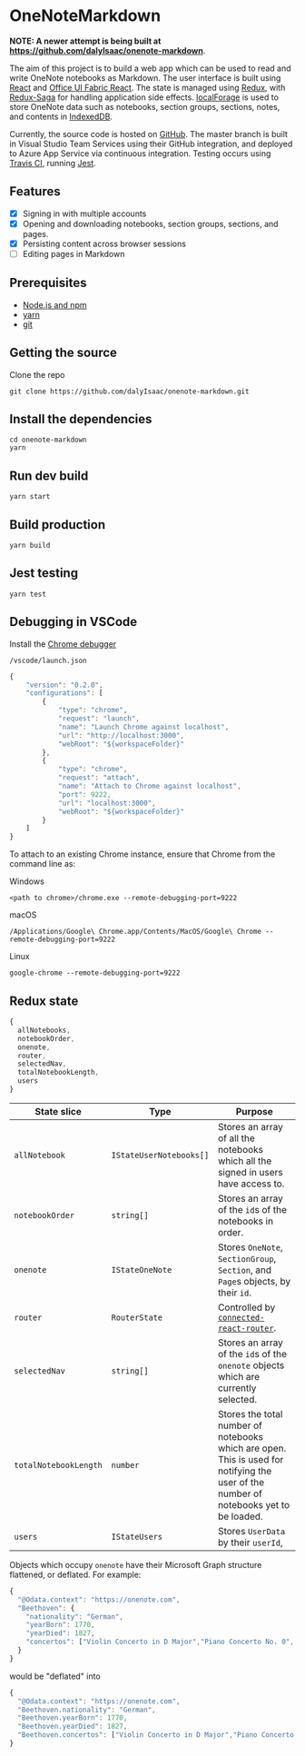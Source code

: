 # OneNoteMarkdown

**NOTE: A newer attempt is being built at https://github.com/dalyIsaac/onenote-markdown**.

The aim of this project is to build a web app which can be used to read and write OneNote notebooks as Markdown. The user interface is built using [React](https://reactjs.org/) and [Office UI Fabric React](https://developer.microsoft.com/en-us/fabric#/components). The state is managed using [Redux](https://redux.js.org/), with [Redux-Saga](https://redux-saga.js.org/) for handling application side effects. [localForage](https://localforage.github.io/localForage/) is used to store OneNote data such as notebooks, section groups, sections, notes, and contents in [IndexedDB](https://developer.mozilla.org/en-US/docs/Web/API/IndexedDB_API).

Currently, the source code is hosted on [GitHub](https://github.com/dalyIsaac/onenote-markdown). The master branch is built in Visual Studio Team Services using their GitHub integration, and deployed to Azure App Service via continuous integration. Testing occurs using [Travis CI](https://travis-ci.com/dalyIsaac/onenote-markdown/), running [Jest](http://jestjs.io/).

## Features

- [x] Signing in with multiple accounts
- [x] Opening and downloading notebooks, section groups, sections, and pages.
- [x] Persisting content across browser sessions
- [ ] Editing pages in Markdown

## Prerequisites

- [Node.js and npm](https://nodejs.org/)
- [yarn](https://yarnpkg.com/)
- [git](https://git-scm.com/downloads)

## Getting the source

Clone the repo

``` shell
git clone https://github.com/dalyIsaac/onenote-markdown.git
```

## Install the dependencies

``` shell
cd onenote-markdown
yarn
```

## Run dev build

``` shell
yarn start
```

## Build production

``` shell
yarn build
```

## Jest testing

``` Shell
yarn test
```

## Debugging in VSCode

Install the [Chrome debugger](https://marketplace.visualstudio.com/items?itemName=msjsdiag.debugger-for-chrome)

`/vscode/launch.json`

``` Javascript
{
    "version": "0.2.0",
    "configurations": [
        {
            "type": "chrome",
            "request": "launch",
            "name": "Launch Chrome against localhost",
            "url": "http://localhost:3000",
            "webRoot": "${workspaceFolder}"
        },
        {
            "type": "chrome",
            "request": "attach",
            "name": "Attach to Chrome against localhost",
            "port": 9222,
            "url": "localhost:3000",
            "webRoot": "${workspaceFolder}"
        }
    ]
}
```

To attach to an existing Chrome instance, ensure that Chrome from the command line as:

Windows

``` shell
<path to chrome>/chrome.exe --remote-debugging-port=9222
```

macOS

``` shell
/Applications/Google\ Chrome.app/Contents/MacOS/Google\ Chrome --remote-debugging-port=9222
```

Linux

``` shell
google-chrome --remote-debugging-port=9222
```

## Redux state

``` Typescript
{
  allNotebooks,
  notebookOrder,
  onenote,
  router,
  selectedNav,
  totalNotebookLength,
  users
}
```

| State slice           | Type                    | Purpose                                                                                                                               |
| --------------------- | ----------------------- | ------------------------------------------------------------------------------------------------------------------------------------- |
| `allNotebook`         | `IStateUserNotebooks[]` | Stores an array of all the notebooks which all the signed in users have access to.                                                    |
| `notebookOrder`       | `string[]`              | Stores an array of the `id`s of the notebooks in order.                                                                               |
| `onenote`             | `IStateOneNote`         | Stores `OneNote`, `SectionGroup`, `Section`, and `Page`s objects, by their `id`.                                                      |
| `router`              | `RouterState`           | Controlled by [`connected-react-router`](https://github.com/supasate/connected-react-router).                                         |
| `selectedNav`         | `string[]`              | Stores an array of the `id`s of the `onenote` objects which are currently selected.                                                   |
| `totalNotebookLength` | `number`                | Stores the total number of notebooks which are open. This is used for notifying the user of the number of notebooks yet to be loaded. |
| `users`               | `IStateUsers`           | Stores `UserData` by their `userId`,                                                                                                  |

Objects which occupy `onenote` have their Microsoft Graph structure flattened, or deflated.
For example:

``` Javascript
{
  "@Odata.context": "https://onenote.com",
  "Beethoven": {
    "nationality": "German",
    "yearBorn": 1770,
    "yearDied": 1827,
    "concertos": ["Violin Concerto in D Major","Piano Concerto No. 0", "Piano Concerto No. 1", "Piano Concerto No. 2", "Piano Concerto No. 3", "Piano Concerto No. 4", "Piano Concerto No. 5", "Triple Concerto"]
  }
}

```

would be "deflated" into

``` Javascript
{
  "@Odata.context": "https://onenote.com",
  "Beethoven.nationality": "German",
  "Beethoven.yearBorn": 1770,
  "Beethoven.yearDied": 1827,
  "Beethoven.concertos": ["Violin Concerto in D Major","Piano Concerto No. 0", "Piano Concerto No. 1", "Piano Concerto No. 2", "Piano Concerto No. 3", "Piano Concerto No. 4", "Piano Concerto No. 5", "Triple Concerto"]
}
```
